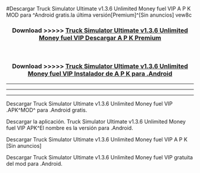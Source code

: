 #Descargar Truck Simulator Ultimate v1.3.6 Unlimited Money fuel VIP  A P K MOD para ^Android gratis.la última versión[Premium]^[Sin anuncios] vew8c



<div align="center">
<h3>Download >>>>> <a href="https://es-web.web.app/?es= ${title}">Truck Simulator Ultimate v1.3.6 Unlimited Money fuel VIP  Descargar A P K Premium</a></h3><br>

<h3>Download >>>>> <a href="https://es-web.web.app/?es= ${title}">Truck Simulator Ultimate v1.3.6 Unlimited Money fuel VIP  Instalador de A P K para .Android</a></h3>
</div>


----------------------------------------------------------

----------------------------------------------------------

----------------------------------------------------------

Descargar Truck Simulator Ultimate v1.3.6 Unlimited Money fuel VIP  .APK^MOD^ para .Android gratis.

Descargar la aplicación. Truck Simulator Ultimate v1.3.6 Unlimited Money fuel VIP  APK^El nombre es la versión para .Android.

Descargar Truck Simulator Ultimate v1.3.6 Unlimited Money fuel VIP  A P K [Sin anuncios]

Descargar Truck Simulator Ultimate v1.3.6 Unlimited Money fuel VIP  gratuita del mod para .Android.